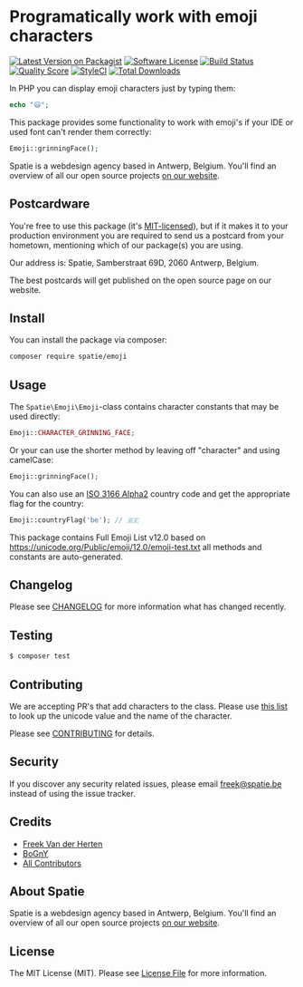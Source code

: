 # Programatically work with emoji characters

[![Latest Version on Packagist](https://img.shields.io/packagist/v/spatie/emoji.svg?style=flat-square)](https://packagist.org/packages/spatie/emoji)
[![Software License](https://img.shields.io/badge/license-MIT-brightgreen.svg?style=flat-square)](LICENSE.md)
[![Build Status](https://img.shields.io/travis/spatie/emoji/master.svg?style=flat-square)](https://travis-ci.org/spatie/emoji)
[![Quality Score](https://img.shields.io/scrutinizer/g/spatie/emoji.svg?style=flat-square)](https://scrutinizer-ci.com/g/spatie/emoji)
[![StyleCI](https://styleci.io/repos/51245349/shield?branch=master)](https://styleci.io/repos/51245349)
[![Total Downloads](https://img.shields.io/packagist/dt/spatie/emoji.svg?style=flat-square)](https://packagist.org/packages/spatie/emoji)

In PHP you can display emoji characters just by typing them:

```php
echo "😃";
```

This package provides some functionality to work with emoji's if your IDE or used font can't render them correctly:

```php
Emoji::grinningFace();
```

Spatie is a webdesign agency based in Antwerp, Belgium. You'll find an overview of all our open source projects [on our website](https://spatie.be/opensource).

## Postcardware

You're free to use this package (it's [MIT-licensed](LICENSE.md)), but if it makes it to your production environment you are required to send us a postcard from your hometown, mentioning which of our package(s) you are using.

Our address is: Spatie, Samberstraat 69D, 2060 Antwerp, Belgium.

The best postcards will get published on the open source page on our website.

## Install

You can install the package via composer:
``` bash
composer require spatie/emoji
```

## Usage

The `Spatie\Emoji\Emoji`-class contains character constants that may be used directly:

```php
Emoji::CHARACTER_GRINNING_FACE;
```

Or your can use the shorter method by leaving off "character" and using camelCase:
```php
Emoji::grinningFace();
```

You can also use an [ISO 3166 Alpha2](https://en.wikipedia.org/wiki/ISO_3166-1_alpha-2) country code and get the appropriate flag for the country:
```php
Emoji::countryFlag('be'); // 🇧🇪
```

This package contains Full Emoji List v12.0 based on https://unicode.org/Public/emoji/12.0/emoji-test.txt all methods and constants are auto-generated.

## Changelog

Please see [CHANGELOG](CHANGELOG.md) for more information what has changed recently.

## Testing

``` bash
$ composer test
```

## Contributing

We are accepting PR's that add characters to the class.
Please use [this list](http://unicode.org/emoji/charts/full-emoji-list.html) to look up the unicode value and
the name of the character.

Please see [CONTRIBUTING](CONTRIBUTING.md) for details.

## Security

If you discover any security related issues, please email freek@spatie.be instead of using the issue tracker.

## Credits

- [Freek Van der Herten](https://github.com/freekmurze)
- [BoGnY](https://github.com/bogny)
- [All Contributors](../../contributors)

## About Spatie
Spatie is a webdesign agency based in Antwerp, Belgium. You'll find an overview of all our open source projects [on our website](https://spatie.be/opensource).

## License

The MIT License (MIT). Please see [License File](LICENSE.md) for more information.
